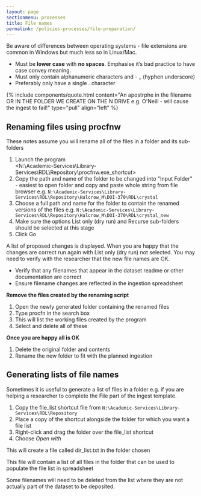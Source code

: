 ```yaml
---
layout: page
sectionmenu: processes
title: File names
permalink: /policies-processes/file-preparation/
---
```


Be aware of differences between operating systems - file extensions are common in Windows but much less so in Linux/Mac.


* Must be **lower case** with **no spaces**. Emphasise it’s bad practice to have case convey meaning. 
* Must only contain alphanumeric characters and - _ (hyphen underscore) 
* Preferably only have a single . character 

{% include components/quote.html content="An apostrphe in the filename OR IN THE FOLDER WE CREATE ON THE N DRIVE e.g. O'Neill - will cause the ingest to fail!" type="pull" align="left" %}

## Renaming files using procfnw 

These notes assume you will rename all of the files in a folder and its sub-folders 

1. Launch the program  
   <N:\Academic-Services\Library-Services\RDL\Repository\procfnw.exe_shortcut>
2. Copy the path and name of the folder to be changed into "Input Folder" - easiest to open folder and copy and paste whole string from file browser e.g. `N:\Academic-Services\Library-Services\RDL\Repository\Halcrow_M\DOI-370\RDL\crystal`
3. Choose a full path and name for the folder to contain the renamed versions of the files e.g. `N:\Academic-Services\Library-Services\RDL\Repository\Halcrow_M\DOI-370\RDL\crystal_new`
4. Make sure the options List only (dry run) and Recurse sub-folders should be selected at this stage 
5. Click Go 

A list of proposed changes is displayed. When you are happy that the changes are correct run again with List only (dry run) not selected. You may need to verify with the researcher that the new file names are OK.

* Verify that any filenames that appear in the dataset readme or other documentation are correct 
* Ensure filename changes are reflected in the ingestion spreadsheet 

**Remove the files created by the renaming script**

1. Open the newly generated folder containing the renamed files 
2. Type procfn in the search box 
3. This will list the working files created by the program 
4. Select and delete all of these 

**Once you are happy all is OK**

1. Delete the original folder and contents 
2. Rename the new folder to fit with the planned ingestion 

## Generating lists of file names

Sometimes it is useful to generate a list of files in a folder e.g. if you are helping a researcher to complete the File part of the ingest template. 

1. Copy the file_list shortcut file from `N:\Academic-Services\Library-Services\RDL\Repository`
2. Place a copy of the shortcut alongside the folder for which you want a file list
3. Right-click and drag the folder over the file_list shortcut 
4. Choose _Open with_ 

This will create a file called dir_list.txt in the folder chosen 

This file will contain a list of all files in the folder that can be used to populate the file list in spreadsheet 

Some filenames will need to be deleted from the list where they are not actually part of the dataset to be deposited. 

